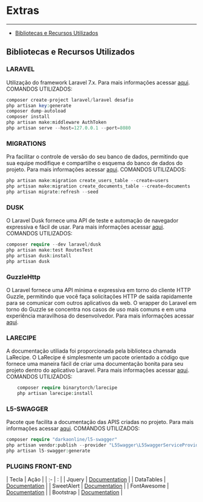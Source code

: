 # Extras

---

- [Bibliotecas e Recursos Utilizados](#section-1)

<a name="section-1"></a>
## Bibliotecas e Recursos Utilizados


### LARAVEL
<larecipe-card shadow>
    Utilização do framework Laravel 7.x. Para mais informações acessar <a href="https://laravel.com/docs/7.x/releases" target="_blank">aqui</a>.
</larecipe-card>
COMANDOS UTILIZADOS:

```php
composer create-project laravel/laravel desafio
php artisan key:generate
composer dump-autoload
composer install
php artisan make:middleware AuthToken
php artisan serve --host=127.0.0.1 --port=8080
```


### MIGRATIONS
<larecipe-card shadow>
    Pra facilitar o controle de versão do seu banco de dados, permitindo que sua equipe modifique e compartilhe o esquema do banco de dados do projeto. Para mais informações acessar <a href="https://laravel.com/docs/7.x/migrations" target="_blank">aqui</a>.
</larecipe-card>
COMANDOS UTILIZADOS:

```php
php artisan make:migration create_users_table --create=users
php artisan make:migration create_documents_table --create=documents
php artisan migrate:refresh --seed
```

### DUSK
<larecipe-card shadow>
    O Laravel Dusk fornece uma API de teste e automação de navegador expressiva e fácil de usar. Para mais informações acessar <a href="https://laravel.com/docs/7.x/dusk" target="_blank">aqui</a>.
</larecipe-card>
COMANDOS UTILIZADOS:

```php
composer require --dev laravel/dusk
php artisan make:test RoutesTest
php artisan dusk:install
php artisan dusk
```


### GuzzleHttp
<larecipe-card shadow>
	O Laravel fornece uma API mínima e expressiva em torno do cliente HTTP Guzzle, permitindo que você faça solicitações HTTP de saída rapidamente para se comunicar com outros aplicativos da web. O wrapper do Laravel em torno do Guzzle se concentra nos casos de uso mais comuns e em uma experiência maravilhosa do desenvolvedor. Para mais informações acessar <a href="http://docs.guzzlephp.org/en/stable/request-options.html" target="_blank">aqui</a>.
</larecipe-card>

### LARECIPE
<larecipe-card shadow>    
A documentação utiliada foi proporcionada pela biblioteca chamada LaRecipe. O LaRecipe é simplesmente um pacote orientado a código que fornece uma maneira fácil de criar uma documentação bonita para seu projeto dentro do aplicativo Laravel. Para mais informações acessar <a href="https://larecipe.binarytorch.com.my/docs/2.2/overview" target="_blank">aqui</a>.
</larecipe-card>
COMANDOS UTILIZADOS:

```php
	composer require binarytorch/larecipe
	php artisan larecipe:install
```


### L5-SWAGGER
<larecipe-card shadow>
    Pacote que facilita a documentação das APIS criadas no projeto. Para mais informações acessar <a href="https://github.com/DarkaOnLine/L5-Swagger/" target="_blank">aqui</a>.
</larecipe-card>
COMANDOS UTILIZADOS:

```php
composer require "darkaonline/l5-swagger"
php artisan vendor:publish --provider "L5Swagger\L5SwaggerServiceProvider"
php artisan l5-swagger:generate
```

### PLUGINS FRONT-END
| Tecla  | 			Ação			    |
|   :-   |  :  							|
|   Jquery    |  <a href="https://api.jquery.com/" target="_blank">Documentation</a>	|
|   DataTables 	 |  <a href="https://datatables.net/manual/" target="_blank">Documentation</a> |
|   SweetAlert    |  <a href="https://sweetalert.js.org/docs/" target="_blank">Documentation</a>			|
|   FontAwesome  	 | <a href="https://fontawesome.com/" target="_blank">Documentation</a>		|
|   Bootstrap  	 |  <a href="https://getbootstrap.com/docs/4.1/getting-started/introduction/" target="_blank">Documentation</a> 		|


